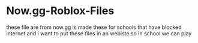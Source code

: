 # Now.gg-Roblox-Files
these file are from now.gg is made these for schools that have blocked internet and i want to put these files in an webiste so in school we can play
